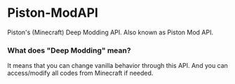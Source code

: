 # Piston-ModAPI
Piston's (Minecraft) Deep Modding API. Also known as Piston Mod API.
### What does "Deep Modding" mean?
It means that you can change vanilla behavior through this API. And you can access/modify all codes from Minecraft if needed.
